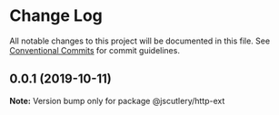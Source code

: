 # Change Log

All notable changes to this project will be documented in this file.
See [Conventional Commits](https://conventionalcommits.org) for commit guidelines.

## 0.0.1 (2019-10-11)

**Note:** Version bump only for package @jscutlery/http-ext

